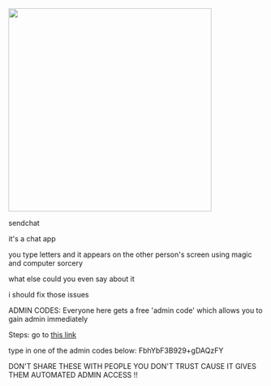 <img src="https://github.com/Intbar-Web-Services/Sendchat/assets/111395398/dffcd659-a8dc-4e19-8a38-375ea4430bc2" width="400" />

sendchat

it's a chat app

you type letters and it appears on the other person's screen using magic and computer sorcery

what else could you even say about it

i should fix those issues

ADMIN CODES:
Everyone here gets a free 'admin code' which allows you to gain admin immediately

Steps:
go to <a href="https://sendchat.xyz/activate">this link</a>

type in one of the admin codes below:
FbhYbF3B929+gDAQzFY


DON'T SHARE THESE WITH PEOPLE YOU DON'T TRUST CAUSE IT GIVES THEM AUTOMATED ADMIN ACCESS !!
